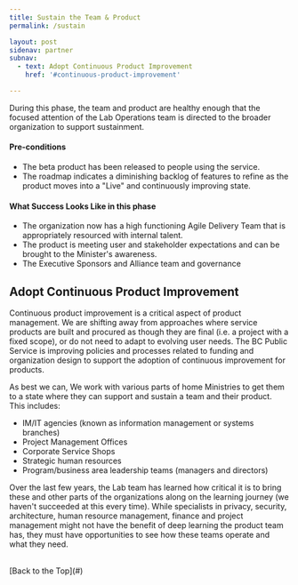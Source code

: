```yaml
---
title: Sustain the Team & Product
permalink: /sustain

layout: post
sidenav: partner
subnav:
  - text: Adopt Continuous Product Improvement
    href: '#continuous-product-improvement'

---
```

During this phase, the team and product are healthy enough that the focused attention of the Lab Operations team is directed to the broader organization to support sustainment.

#### Pre-conditions
- The beta product has been released to people using the service.
- The roadmap indicates a diminishing backlog of features to refine as the product moves into a "Live" and continuously improving state.

#### What Success Looks Like in this phase
- The organization now has a high functioning Agile Delivery Team that is appropriately resourced with internal talent.
- The product is meeting user and stakeholder expectations and can be brought to the Minister's awareness.
- The Executive Sponsors and Alliance team and governance

## Adopt Continuous Product Improvement
Continuous product improvement is a critical aspect of product management. We are shifting away from approaches where service products are built and procured as though they are final (i.e. a project with a fixed scope), or do not need to adapt to evolving user needs. The BC Public Service is improving policies and processes related to funding and organization design to support the adoption of continuous improvement for products.

As best we can, We work with various parts of home Ministries to get them to a state where they can support and sustain a team and their product. This includes:

- IM/IT agencies (known as information management or systems branches)
- Project Management Offices
- Corporate Service Shops
- Strategic human resources
- Program/business area leadership teams (managers and directors)

Over the last few years, the Lab team has learned how critical it is to bring these and other parts of the organizations along on the learning journey (we haven't succeeded at this every time). While specialists in privacy, security, architecture, human resource management, finance and project management might not have the benefit of deep learning the product team has, they must have opportunities to see how these teams operate and what they need.







<br/>
[Back to the Top](#)
